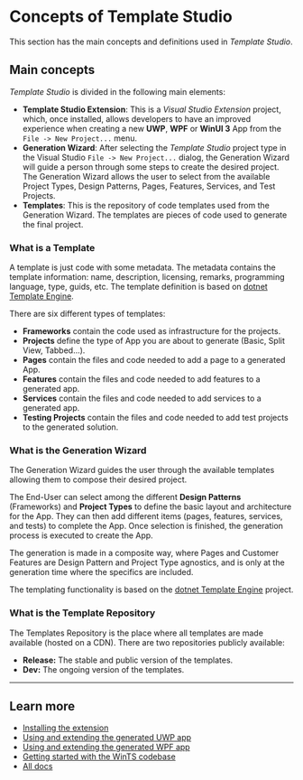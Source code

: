 # Concepts of Template Studio

This section has the main concepts and definitions used in *Template Studio*.

## Main concepts

*Template Studio* is divided in the following main elements:

- **Template Studio Extension**: This is a *Visual Studio Extension* project, which, once installed, allows developers to have an improved experience when creating a new **UWP**, **WPF** or **WinUI 3** App from the `File -> New Project...` menu.
- **Generation Wizard**: After selecting the *Template Studio* project type in the Visual Studio `File -> New Project...` dialog, the Generation Wizard will guide a person through some steps to create the desired project. The Generation Wizard allows the user to select from the available Project Types, Design Patterns, Pages, Features, Services, and Test Projects.
- **Templates**: This is the repository of code templates used from the Generation Wizard. The templates are pieces of code used to generate the final project.

### What is a Template

A template is just code with some metadata. The metadata contains the template information: name, description, licensing, remarks, programming language, type, guids, etc. The template definition is based on [dotnet Template Engine](https://github.com/dotnet/templating).

There are six different types of templates:

- **Frameworks** contain the code used as infrastructure for the projects.
- **Projects** define the type of App you are about to generate (Basic, Split View, Tabbed...).
- **Pages** contain the files and code needed to add a page to a generated App.
- **Features** contain the files and code needed to add features to a generated app.
- **Services** contain the files and code needed to add services to a generated app.
- **Testing Projects** contain the files and code needed to add test projects to the generated solution.

### What is the Generation Wizard

The Generation Wizard guides the user through the available templates allowing them to compose their desired project.

The End-User can select among the different **Design Patterns** (Frameworks) and **Project Types** to define the basic layout and architecture for the App. They can then add different items (pages, features, services, and tests) to complete the App. Once selection is finished, the generation process is executed to create the App.

The generation is made in a composite way, where Pages and Customer Features are Design Pattern and Project Type agnostics, and is only at the generation time where the specifics are included.

The templating functionality is based on the [dotnet Template Engine](https://github.com/dotnet/templating) project.

### What is the Template Repository

The Templates Repository is the place where all templates are made available (hosted on a CDN). There are two repositories publicly available:

- **Release:** The stable and public version of the templates.
- **Dev:** The ongoing version of the templates.

---

## Learn more

- [Installing the extension](./getting-started-extension.md)
- [Using and extending the generated UWP app](./UWP/getting-started-endusers.md)
- [Using and extending the generated WPF app](./WPF/getting-started-endusers.md)
- [Getting started with the WinTS codebase](./getting-started-developers.md)
- [All docs](./readme.md)
